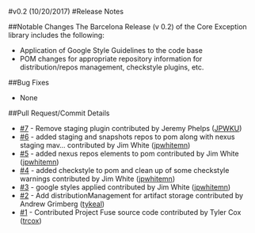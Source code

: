 #v0.2 (10/20/2017)
#Release Notes

##Notable Changes
The Barcelona Release (v 0.2) of the Core Exception library includes the following:
* Application of Google Style Guidelines to the code base
* POM changes for appropriate repository information for distribution/repos management, checkstyle plugins, etc.

##Bug Fixes
* None

##Pull Request/Commit Details
 - [#7](https://github.com/edgexfoundry/core-exception/pull/7) - Remove staging plugin contributed by Jeremy Phelps ([JPWKU](https://github.com/JPWKU))
 - [#6](https://github.com/edgexfoundry/core-exception/pull/6) - added staging and snapshots repos to pom along with nexus staging mav… contributed by Jim White ([jpwhitemn](https://github.com/jpwhitemn))
 - [#5](https://github.com/edgexfoundry/core-exception/pull/5) - added nexus repos elements to pom contributed by Jim White ([jpwhitemn](https://github.com/jpwhitemn))
 - [#4](https://github.com/edgexfoundry/core-exception/pull/4) - added checkstyle to pom and clean up of some checkstyle warnings contributed by Jim White ([jpwhitemn](https://github.com/jpwhitemn))
 - [#3](https://github.com/edgexfoundry/core-exception/pull/3) - google styles applied contributed by Jim White ([jpwhitemn](https://github.com/jpwhitemn))
 - [#2](https://github.com/edgexfoundry/core-exception/pull/2) - Add distributionManagement for artifact storage contributed by Andrew Grimberg ([tykeal](https://github.com/tykeal))
 - [#1](https://github.com/edgexfoundry/core-exception/pull/1) - Contributed Project Fuse source code contributed by Tyler Cox ([trcox](https://github.com/trcox))
